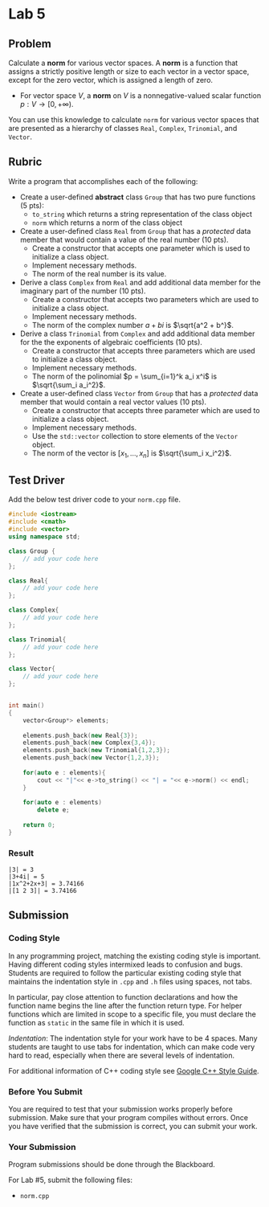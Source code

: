 # Lab 5

## Problem

Calculate a **norm** for various vector spaces. A **norm** is a function that assigns a strictly positive length or size to each vector in a vector space, except for the zero vector, which is assigned a length of zero.

- For vector space $V$, a **norm** on $V$ is a nonnegative-valued scalar function $p: V \to [0,+\infty)$.

You can use this knowledge to calculate `norm` for various vector spaces that are presented as a hierarchy of classes `Real`, `Complex`, `Trinomial`, and `Vector`.

## Rubric

Write a program that accomplishes each of the following:

- Create a user-defined **abstract** class `Group` that has two pure functions (5 pts):
    - `to_string` which returns a string representation of the class object
    - `norm` which returns a norm of the class object    
- Create a user-defined class `Real` from `Group` that has a *protected* data member that would contain a value of the real number (10 pts).
    - Create a constructor that accepts one parameter which is used to initialize a class object.
    - Implement necessary methods.
    - The norm of the real number is its value.
- Derive a class `Complex` from `Real` and add additional data member for the imaginary part of the number (10 pts).
    - Create a constructor that accepts two parameters which are used to initialize a class object.
    - Implement necessary methods.
    - The norm of the complex number $a+bi$ is $\sqrt{a^2 + b^}$.
- Derive a class `Trinomial` from `Complex` and add additional data member for the the exponents of algebraic coefficients (10 pts).
    - Create a constructor that accepts three parameters which are used to initialize a class object.
    - Implement necessary methods.
    - The norm of the polinomial $p = \sum_{i=1}^k a_i x^i$ is $\sqrt{\sum_i a_i^2}$.
- Create a user-defined class `Vector` from `Group` that has a *protected* data member that would contain a real vector values (10 pts).
    - Create a constructor that accepts three parameter which are used to initialize a class object.
    - Implement necessary methods.
    - Use the `std::vector` collection to store elements of the `Vector` object.
    - The norm of the vector is $[x_1, \ldots, x_n]$ is $\sqrt{\sum_i x_i^2}$.


## Test Driver

Add the below test driver code to your `norm.cpp` file.

```c++
#include <iostream>
#include <cmath>
#include <vector>
using namespace std;

class Group {
    // add your code here
};

class Real{
    // add your code here
};

class Complex{
    // add your code here
};

class Trinomial{
    // add your code here
};

class Vector{
    // add your code here
};


int main() 
{
    vector<Group*> elements;
    
    elements.push_back(new Real{3});
    elements.push_back(new Complex{3,4});
    elements.push_back(new Trinomial{1,2,3});
    elements.push_back(new Vector{1,2,3});
    
    for(auto e : elements){
        cout << "|"<< e->to_string() << "| = "<< e->norm() << endl;
    }
    
    for(auto e : elements)
        delete e;
    
    return 0;    
}
```

### Result

```
|3| = 3
|3+4i| = 5
|1x^2+2x+3| = 3.74166
|[1 2 3]| = 3.74166

```

## Submission

### Coding Style

In any programming project, matching the existing coding style is important. Having different coding styles intermixed leads to confusion and bugs. Students are required to follow the particular existing coding style that maintains the indentation style in `.cpp` and `.h` files using spaces, not tabs.

In particular, pay close attention to function declarations and how the function name begins the line after the function return type. For helper functions which are limited in scope to a specific file, you must declare the function as `static` in the same file in which it is used.

*Indentation*: The indentation style for your work have to be 4 spaces. Many students are taught to use tabs for indentation, which can make code very hard to read, especially when there are several levels of indentation.

For additional information of C++ coding style see [Google C++ Style Guide](https://google.github.io/styleguide/cppguide.html).

### Before You Submit

You are required to test that your submission works properly before submission. Make sure that your program compiles without errors. Once you have verified that the submission is correct, you can submit your work.


### Your Submission

Program submissions should be done through the Blackboard.

For Lab #5, submit the following files:

- `norm.cpp`
